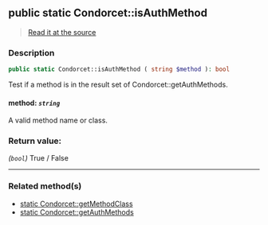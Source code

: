 ## public static Condorcet::isAuthMethod

> [Read it at the source](https://github.com/julien-boudry/Condorcet/blob/master/src/Condorcet.php#L154)

### Description    

```php
public static Condorcet::isAuthMethod ( string $method ): bool
```

Test if a method is in the result set of Condorcet::getAuthMethods.
    

#### **method:** *`string`*   
A valid method name or class.    


### Return value:   

*(`bool`)* True / False


---------------------------------------

### Related method(s)      

* [static Condorcet::getMethodClass](/Docs/ApiReferences/Condorcet%20Class/public%20static%20Condorcet--getMethodClass.md)    
* [static Condorcet::getAuthMethods](/Docs/ApiReferences/Condorcet%20Class/public%20static%20Condorcet--getAuthMethods.md)    
